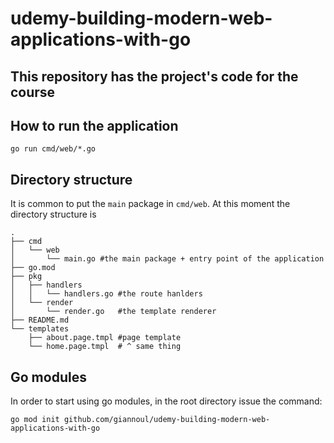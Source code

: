# udemy-building-modern-web-applications-with-go

## This repository has the project's code for the course

## How to run the application

```
go run cmd/web/*.go
```


## Directory structure

It is common to put the `main` package in `cmd/web`. At this moment the directory structure is 

```
.
├── cmd
│   └── web
│       └── main.go #the main package + entry point of the application
├── go.mod
├── pkg
│   ├── handlers
│   │   └── handlers.go #the route hanlders
│   └── render
│       └── render.go   #the template renderer
├── README.md
└── templates
    ├── about.page.tmpl #page template
    └── home.page.tmpl  # ^ same thing
```


## Go modules

In order to start using go modules, in the root directory issue the command:

```
go mod init github.com/giannoul/udemy-building-modern-web-applications-with-go
```